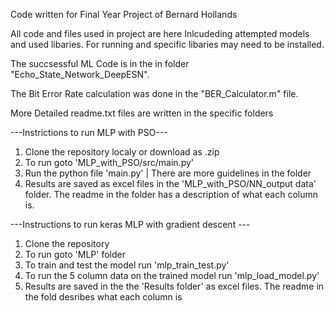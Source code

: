 Code written for Final Year Project of Bernard Hollands

All code and files used in project are here Inlcudeding attempted models and used libaries. For running and specific libaries may need to be installed. 

The succsessful ML Code is in the in folder "Echo_State_Network_DeepESN". 

The Bit Error Rate calculation was done in the "BER_Calculator.m" file.


More Detailed readme.txt files are written in the specific folders

---Instrictions to run MLP with PSO---
1. Clone the repository localy or download as .zip
2. To run goto 'MLP_with_PSO/src/main.py'
3. Run the python file 'main.py' | There are more guidelines in the folder
4. Results are saved as excel files in the 'MLP_with_PSO/NN_output data' folder. The readme in the folder has a description of what each column is. 

---Instructions to run keras MLP with gradient descent ---
1. Clone the repository
2. To run goto 'MLP' folder
3. To train and test the model run 'mlp_train_test.py'
4. To run the 5 column data on the trained model run 'mlp_load_model.py'
5. Results are saved in the the 'Results folder' as excel files. The readme in the fold desribes what each column is
